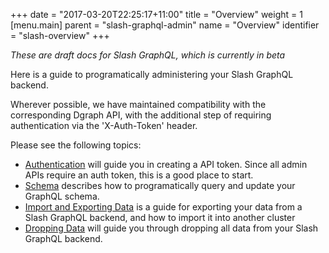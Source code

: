 +++
date = "2017-03-20T22:25:17+11:00"
title = "Overview"
weight = 1   
[menu.main]
    parent = "slash-graphql-admin"
    name = "Overview"
    identifier = "slash-overview"
+++

*These are draft docs for Slash GraphQL, which is currently in beta*

Here is a guide to programatically administering your Slash GraphQL backend.

Wherever possible, we have maintained compatibility with the corresponding Dgraph API, with the additional step of requiring authentication via the 'X-Auth-Token' header.

Please see the following topics:

* [Authentication](/admin/authentication) will guide you in creating a API token. Since all admin APIs require an auth token, this is a good place to start.
* [Schema](/admin/schema) describes how to programatically query and update your GraphQL schema.
* [Import and Exporting Data](/admin/import-export) is a guide for exporting your data from a Slash GraphQL backend, and how to import it into another cluster
* [Dropping Data](/admin/drop-data) will guide you through dropping all data from your Slash GraphQL backend.
